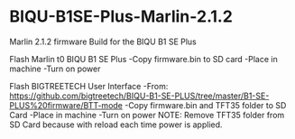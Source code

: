# BIQU-B1SE-Plus-Marlin-2.1.2

Marlin 2.1.2 firmware Build for the BIQU B1 SE Plus

Flash Marlin t0 BIQU B1 SE Plus
-Copy firmware.bin to SD card
-Place in machine
-Turn on power

Flash BIGTREETECH User Interface
-From: https://github.com/bigtreetech/BIQU-B1-SE-PLUS/tree/master/B1-SE-PLUS%20firmware/BTT-mode
-Copy firmware.bin and TFT35 folder to SD Card
-Place in machine
-Turn on power 
NOTE: Remove TFT35 folder from SD Card because with reload each time power is applied.
